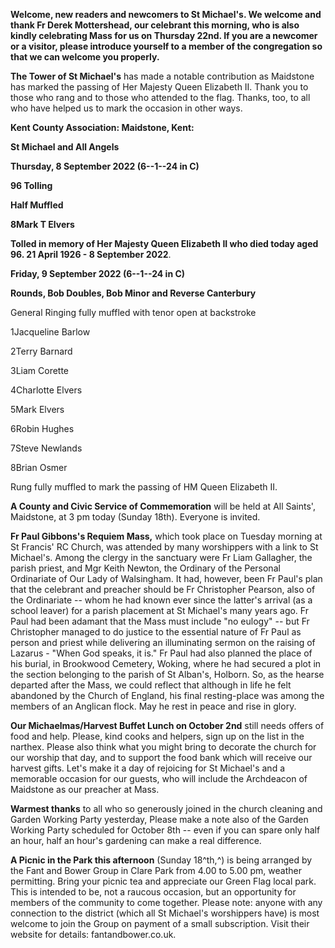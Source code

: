 
**Welcome, new readers and newcomers to St Michael\'s. We welcome and
thank Fr Derek Mottershead, our celebrant this morning, who is also
kindly celebrating Mass for us on Thursday 22nd. If you are a newcomer
or a visitor, please introduce yourself to a member of the congregation
so that we can welcome you properly.**

**The Tower of St Michael\'s** has made a notable contribution as
Maidstone has marked the passing of Her Majesty Queen Elizabeth II.
Thank you to those who rang and to those who attended to the flag.
Thanks, too, to all who have helped us to mark the occasion in other
ways.

**Kent County Association: Maidstone, Kent:**

**St Michael and All Angels**

**Thursday, 8 September 2022 (6--1--24 in C)**

**96 Tolling**

**Half Muffled**

**8Mark T Elvers**

**Tolled in memory of Her Majesty Queen Elizabeth II who died today aged
96. 21 April 1926 - 8 September 2022**.

**Friday, 9 September 2022 (6--1--24 in C)**

**Rounds, Bob Doubles, Bob Minor and Reverse Canterbury**

General Ringing fully muffled with tenor open at backstroke

1Jacqueline Barlow

2Terry Barnard

3Liam Corette

4Charlotte Elvers

5Mark Elvers

6Robin Hughes

7Steve Newlands

8Brian Osmer

Rung fully muffled to mark the passing of HM Queen Elizabeth II.

**A County and Civic Service of Commemoration** will be held at All
Saints\', Maidstone, at 3 pm today (Sunday 18th). Everyone is invited.

**Fr Paul Gibbons\'s Requiem Mass,** which took place on Tuesday morning
at St Francis\' RC Church, was attended by many worshippers with a link
to St Michael\'s. Among the clergy in the sanctuary were Fr Liam
Gallagher, the parish priest, and Mgr Keith Newton, the Ordinary of the
Personal Ordinariate of Our Lady of Walsingham. It had, however, been Fr
Paul\'s plan that the celebrant and preacher should be Fr Christopher
Pearson, also of the Ordinariate -- whom he had known ever since the
latter\'s arrival (as a school leaver) for a parish placement at St
Michael\'s many years ago. Fr Paul had been adamant that the Mass must
include "no eulogy" -- but Fr Christopher managed to do justice to the
essential nature of Fr Paul as person and priest while delivering an
illuminating sermon on the raising of Lazarus - "When God speaks, it
is." Fr Paul had also planned the place of his burial, in Brookwood
Cemetery, Woking, where he had secured a plot in the section belonging
to the parish of St Alban\'s, Holborn. So, as the hearse departed after
the Mass, we could reflect that although in life he felt abandoned by
the Church of England, his final resting-place was among the members of
an Anglican flock. May he rest in peace and rise in glory.

**Our Michaelmas/Harvest Buffet Lunch on October 2nd** still needs
offers of food and help. Please, kind cooks and helpers, sign up on the
list in the narthex. Please also think what you might bring to decorate
the church for our worship that day, and to support the food bank which
will receive our harvest gifts. Let\'s make it a day of rejoicing for St
Michael\'s and a memorable occasion for our guests, who will include the
Archdeacon of Maidstone as our preacher at Mass.

**Warmest thanks** to all who so generously joined in the church
cleaning and Garden Working Party yesterday, Please make a note also of
the Garden Working Party scheduled for October 8th -- even if you can
spare only half an hour, half an hour\'s gardening can make a real
difference.

**A Picnic in the Park this afternoon** (Sunday 18^th,^) is being
arranged by the Fant and Bower Group in Clare Park from 4.00 to 5.00 pm,
weather permitting. Bring your picnic tea and appreciate our Green Flag
local park. This is intended to be, not a raucous occasion, but an
opportunity for members of the community to come together. Please note:
anyone with any connection to the district (which all St Michael\'s
worshippers have) is most welcome to join the Group on payment of a
small subscription. Visit their website for details: fantandbower.co.uk.


